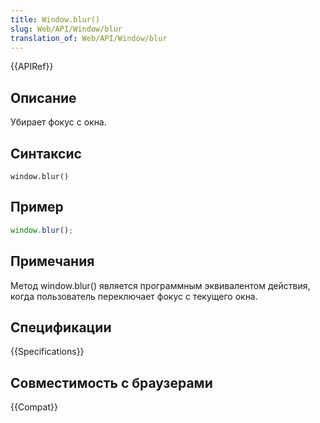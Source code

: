 ```yaml
---
title: Window.blur()
slug: Web/API/Window/blur
translation_of: Web/API/Window/blur
---
```


{{APIRef}}

## Описание

Убирает фокус с окна.

## Синтаксис

```
window.blur()
```

## Пример

```js
window.blur();
```

## Примечания

Метод window\.blur() является программным эквивалентом действия, когда пользователь переключает фокус с текущего окна.

## Спецификации

{{Specifications}}

## Совместимость с браузерами

{{Compat}}
